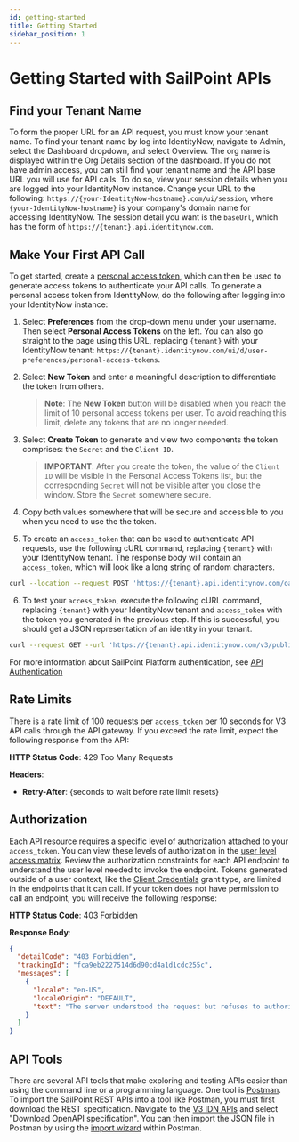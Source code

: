 ```yaml
---
id: getting-started
title: Getting Started
sidebar_position: 1
---
```


# Getting Started with SailPoint APIs

## Find your Tenant Name

To form the proper URL for an API request, you must know your tenant name. To find your tenant name by log into IdentityNow, navigate to Admin, select the Dashboard dropdown, and select Overview. The org name is displayed within the Org Details section of the dashboard. If you do not have admin access, you can still find your tenant name and the API base URL you will use for API calls. To do so, view your session details when you are logged into your IdentityNow instance.  Change your URL to the following: `https://{your-IdentityNow-hostname}.com/ui/session`, where `{your-IdentityNow-hostname}` is your company's domain name for accessing IdentityNow.  The session detail you want is the `baseUrl`, which has the form of `https://{tenant}.api.identitynow.com`.

## Make Your First API Call

To get started, create a [personal access token](./authentication.md#personal-access-tokens), which can then be used to generate access tokens to authenticate your API calls.  To generate a personal access token from IdentityNow, do the following after logging into your IdentityNow instance:

1. Select **Preferences** from the drop-down menu under your username. Then select **Personal Access Tokens** on the left.  You can also go straight to the page using this URL, replacing `{tenant}` with your IdentityNow tenant: `https://{tenant}.identitynow.com/ui/d/user-preferences/personal-access-tokens`.

2. Select **New Token** and enter a meaningful description to differentiate the token from others.

    >**Note**: The **New Token** button will be disabled when you reach the limit of 10 personal access tokens per user. To avoid reaching this limit, delete any tokens that are no longer needed.

3. Select **Create Token** to generate and view two components the token comprises: the `Secret` and the `Client ID`.

    >**IMPORTANT**: After you create the token, the value of the `Client ID` will be visible in the Personal Access Tokens list, but the corresponding `Secret` will not be visible after you close the window.  Store the `Secret` somewhere secure.

4. Copy both values somewhere that will be secure and accessible to you when you need to use the the token.

5. To create an `access_token` that can be used to authenticate API requests, use the following cURL command, replacing `{tenant}` with your IdentityNow tenant. The response body will contain an `access_token`, which will look like a long string of random characters.

  ```bash
  curl --location --request POST 'https://{tenant}.api.identitynow.com/oauth/token?grant_type=client_credentials&client_id={client_id}&client_secret={secret}'
  ```

6. To test your `access_token`, execute the following cURL command, replacing `{tenant}` with your IdentityNow tenant and `access_token` with the token you generated in the previous step. If this is successful, you should get a JSON representation of an identity in your tenant.

  ```bash
  curl --request GET --url 'https://{tenant}.api.identitynow.com/v3/public-identities?limit=1' --header 'authorization: Bearer {access_token}'
  ```

For more information about SailPoint Platform authentication, see [API Authentication](./authentication.md)

## Rate Limits

There is a rate limit of 100 requests per `access_token` per 10 seconds for V3 API calls through the API gateway. If you exceed the rate limit, expect the following response from the API:

**HTTP Status Code**: 429 Too Many Requests

**Headers**:

* **Retry-After**: {seconds to wait before rate limit resets}

## Authorization

Each API resource requires a specific level of authorization attached to your `access_token`.  You can view these levels of authorization in the [user level access matrix](https://documentation.sailpoint.com/saas/help/common/users/user_level_matrix.html). Review the authorization constraints for each API endpoint to understand the user level needed to invoke the endpoint.  Tokens generated outside of a user context, like the [Client Credentials](./authentication.md#client-credentials-grant-flow) grant type, are limited in the endpoints that it can call.  If your token does not have permission to call an endpoint, you will receive the following response:

**HTTP Status Code**: 403 Forbidden

**Response Body**:

```json
{
  "detailCode": "403 Forbidden",
  "trackingId": "fca9eb2227514d6d90cd4a1d1cdc255c",
  "messages": [
    {
      "locale": "en-US",
      "localeOrigin": "DEFAULT",
      "text": "The server understood the request but refuses to authorize it."
    }
  ]
}
```

## API Tools

There are several API tools that make exploring and testing APIs easier than using the command line or a programming language.  One tool is [Postman](https://www.postman.com/downloads/).  To import the SailPoint REST APIs into a tool like Postman, you must first download the REST specification.  Navigate to the [V3 IDN APIs](/idn/api/v3) and select "Download OpenAPI specification".  You can then import the JSON file in Postman by using the [import wizard](https://learning.postman.com/docs/getting-started/importing-and-exporting-data/) within Postman.
